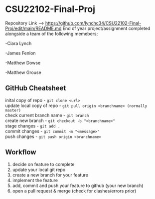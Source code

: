 # CSU22102-Final-Proj
Repository Link --> https://github.com/lynchc34/CSU22102-Final-Proj/edit/main/README.md
End of year project/assignment completed alongside a team of the following memebers;

-Ciara Lynch 

-James Fenlon

-Matthew Dowse

-Matthew Grouse

## GitHub Cheatsheet

inital copy of repo - `git clone <url>`\
update local copy of repo - `git pull origin <branchname> (normally master)`\
check current branch name - `git branch`\
create new branch - `git checkout -b "<branchname>"`\
stage changes - `git add .`\
commit changes - `git commit -m "<message>"`\
push changes - `git push origin <branchname>`

## Workflow

1. decide on feature to complete
2. update your local git repo
3. create a new branch for your feature
4. implement the feature
5. add, commit and push your feature to github (your new branch)
6. open a pull request & merge (check for clashes/errors prior)
